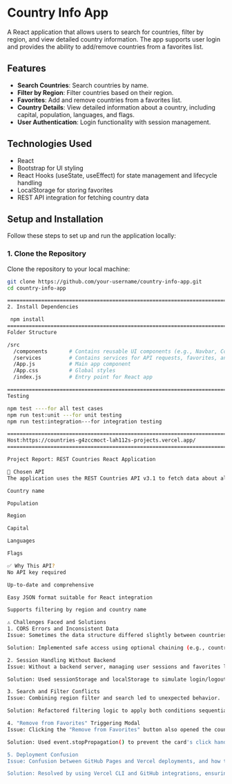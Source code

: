 # Country Info App

A React application that allows users to search for countries, filter by region, and view detailed country information. The app supports user login and provides the ability to add/remove countries from a favorites list.

## Features

- **Search Countries**: Search countries by name.
- **Filter by Region**: Filter countries based on their region.
- **Favorites**: Add and remove countries from a favorites list.
- **Country Details**: View detailed information about a country, including capital, population, languages, and flags.
- **User Authentication**: Login functionality with session management.

## Technologies Used

- React
- Bootstrap for UI styling
- React Hooks (useState, useEffect) for state management and lifecycle handling
- LocalStorage for storing favorites
- REST API integration for fetching country data

## Setup and Installation

Follow these steps to set up and run the application locally:

### 1. Clone the Repository

Clone the repository to your local machine:

```bash
git clone https://github.com/your-username/country-info-app.git
cd country-info-app

=========================================================================
2. Install Dependencies

 npm install
=========================================================================
Folder Structure

/src
  /components       # Contains reusable UI components (e.g., Navbar, CountryCard)
  /services         # Contains services for API requests, favorites, and session management
  /App.js           # Main app component
  /App.css          # Global styles
  /index.js         # Entry point for React app

=========================================================================
Testing

npm test ----for all test cases
npm run test:unit ---for unit testing
npm run test:integration---for integration testing

=========================================================================
Host:https://countries-g4zccmoct-lah112s-projects.vercel.app/
=========================================================================

Project Report: REST Countries React Application

🔗 Chosen API
The application uses the REST Countries API v3.1 to fetch data about all countries worldwide. This free and open-source API provides detailed information including:

Country name

Population

Region

Capital

Languages

Flags

✅ Why This API?
No API key required

Up-to-date and comprehensive

Easy JSON format suitable for React integration

Supports filtering by region and country name

⚠️ Challenges Faced and Solutions
1. CORS Errors and Inconsistent Data
Issue: Sometimes the data structure differed slightly between countries (e.g., missing capital, inconsistent languages).

Solution: Implemented safe access using optional chaining (e.g., country.capital?.[0] || 'N/A') to prevent crashes.

2. Session Handling Without Backend
Issue: Without a backend server, managing user sessions and favorites locally was challenging.

Solution: Used sessionStorage and localStorage to simulate login/logout and save favorite countries.

3. Search and Filter Conflicts
Issue: Combining region filter and search led to unexpected behavior.

Solution: Refactored filtering logic to apply both conditions sequentially in a single useEffect.

4. "Remove from Favorites" Triggering Modal
Issue: Clicking the "Remove from Favorites" button also opened the country details modal due to event bubbling.

Solution: Used event.stopPropagation() to prevent the card's click handler from being triggered when removing a favorite.

5. Deployment Confusion
Issue: Confusion between GitHub Pages and Vercel deployments, and how to update deployed versions after code changes.

Solution: Resolved by using Vercel CLI and GitHub integrations, ensuring smooth redeploys on push.











